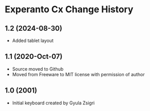 Experanto Cx Change History
====================

1.2 (2024-08-30)
----------------
* Added tablet layout

1.1 (2020-Oct-07)
----------------
* Source moved to Github
* Moved from Freeware to MIT license with permission of author

1.0 (2001)
----------------------
* Initial keyboard created by Gyula Zsigri
